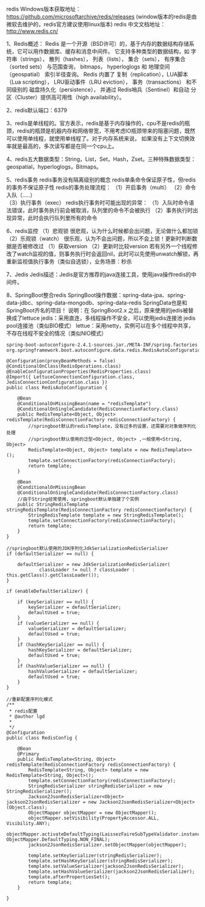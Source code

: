 redis Windows版本获取地址：https://github.com/microsoftarchive/redis/releases (window版本的redis是由微软去维护的，redis官方建议使用linux版本)
redis 中文文档地址：http://www.redis.cn/

1、Redis概述：
	Redis 是一个开源（BSD许可）的，基于内存的数据结构存储系统，它可以用作数据库、缓存和消息中间件。 它支持多种类型的数据结构，如 字符串（strings）， 散列（hashes）， 列表（lists）， 集合（sets）， 
	有序集合（sorted sets） 与范围查询， bitmaps， hyperloglogs 和 地理空间（geospatial） 索引半径查询。 Redis 内置了 复制（replication），LUA脚本（Lua scripting）， LRU驱动事件（LRU eviction），
	事务（transactions） 和不同级别的 磁盘持久化（persistence）， 并通过 Redis哨兵（Sentinel）和自动 分区（Cluster）提供高可用性（high availability）。

2、redis默认端口：6379

3、redis是单线程的。官方表示，redis是基于内存操作的，cpu不是redis的瓶颈，redis的瓶颈是机器内存和网络带宽，不用考虑IO瓶颈带来的阻塞问题，既然可以使用单线程，就使用单线程了。对于内存系统来说，
	如果没有上下文切换效率就是最高的，多次读写都是在同一个cpu上。

4、redis五大数据类型：String，List，Set，Hash，Zset。三种特殊数据类型：geospatial，hyperloglogs，Bitmaps。

5、redis事务
	redis事务没有隔离级别的概念
	redis单条命令保证原子性，但redis的事务不保证原子性
	redis的事务处理流程：
	（1）开启事务（multi）
	（2）命令入队（.....）	
	（3）执行事务（exec）
	redis执行事务时可能出现的异常：
	（1）入队时命令语法错误，此时事务执行前会被取消，队列里的命令不会被执行
	（2）事务执行时出现异常，此时会执行队列里所有的命令

6、redis监控
	（1）悲观锁
		很悲观，认为什么时候都会出问题，无论做什么都加锁
	（2）乐观锁（watch）
		很乐观，认为不会出问题，所以不会上锁！更新时判断数据是否被修改过
		（1）获取version
		（2）更新时比较version
		若有另外一个线程修改了watch监视的值，则事务执行时会返回nil，此时可以先使用unwatch解锁，再重新监视值执行事务（类似自选锁），业务场景：秒杀

7、Jedis
	Jedis描述：Jedis是官方推荐的java连接工具，使用java操作redis的中间件。
	
8、SpringBoot整合redis
	SpringBoot操作数据：spring-data-jpa、spring-data-jdbc、spring-data-mongodb、spring-data-redis
	SpringData也是和SpringBoot齐名的项目！
	说明：在 SpringBoot2.x 之后，原来使用的jedis被替换成了lettuce
	jedis：采用直连，多线程操作不安全，可以使用jedis连接池 jedis pool连接池（类似BIO模式）	
	lettue：采用netty，实例可以在多个线程中共享，不存在线程不安全的情况（类似NIO模式）
	
	spring-boot-autoconfigure-2.4.1-sources.jar./META-INF/spring.factories	org.springframework.boot.autoconfigure.data.redis.RedisAutoConfiguration
	
	@Configuration(proxyBeanMethods = false)
	@ConditionalOnClass(RedisOperations.class)
	@EnableConfigurationProperties(RedisProperties.class)
	@Import({ LettuceConnectionConfiguration.class, JedisConnectionConfiguration.class })
	public class RedisAutoConfiguration {

		@Bean
		@ConditionalOnMissingBean(name = "redisTemplate")
		@ConditionalOnSingleCandidate(RedisConnectionFactory.class)
		public RedisTemplate<Object, Object> redisTemplate(RedisConnectionFactory redisConnectionFactory) {
			//springboot默认的redisTemplate，没有过多的设置，还需要对对象做序列化处理
			//springboot默认使用的泛型<Object, Object> ,一般使用<String, Object> 
			RedisTemplate<Object, Object> template = new RedisTemplate<>();
			template.setConnectionFactory(redisConnectionFactory);
			return template;
		}

		@Bean
		@ConditionalOnMissingBean
		@ConditionalOnSingleCandidate(RedisConnectionFactory.class)
		//由于String经常使用，springboot默认单独建了个实例
		public StringRedisTemplate stringRedisTemplate(RedisConnectionFactory redisConnectionFactory) {
			StringRedisTemplate template = new StringRedisTemplate();
			template.setConnectionFactory(redisConnectionFactory);
			return template;
		}
	}
	
	//springboot默认使用的JDK序列化JdkSerializationRedisSerializer
	if (defaultSerializer == null) {

		defaultSerializer = new JdkSerializationRedisSerializer(
				classLoader != null ? classLoader : this.getClass().getClassLoader());
	}

	if (enableDefaultSerializer) {

		if (keySerializer == null) {
			keySerializer = defaultSerializer;
			defaultUsed = true;
		}
		if (valueSerializer == null) {
			valueSerializer = defaultSerializer;
			defaultUsed = true;
		}
		if (hashKeySerializer == null) {
			hashKeySerializer = defaultSerializer;
			defaultUsed = true;
		}
		if (hashValueSerializer == null) {
			hashValueSerializer = defaultSerializer;
			defaultUsed = true;
		}
	}
	
	//重新配置序列化模式
	/**
	 * redis配置
	 * @author lgd
	 *
	 */
	@Configuration
	public class RedisConfig {

		@Bean
		@Primary
		public RedisTemplate<String, Object> redisTemplate(RedisConnectionFactory redisConnectionFactory) {
			RedisTemplate<String, Object> template = new RedisTemplate<String, Object>();
			template.setConnectionFactory(redisConnectionFactory);
			StringRedisSerializer stringRedisSerializer = new StringRedisSerializer();
			Jackson2JsonRedisSerializer<Object> jackson2JsonRedisSerializer = new Jackson2JsonRedisSerializer<Object>(Object.class);
			ObjectMapper objectMapper = new ObjectMapper();
			objectMapper.setVisibility(PropertyAccessor.ALL, Visibility.ANY);
			objectMapper.activateDefaultTyping(LaissezFaireSubTypeValidator.instance, ObjectMapper.DefaultTyping.NON_FINAL);
			jackson2JsonRedisSerializer.setObjectMapper(objectMapper);
			
			template.setKeySerializer(stringRedisSerializer);
			template.setHashKeySerializer(stringRedisSerializer);
			template.setValueSerializer(jackson2JsonRedisSerializer);
			template.setHashValueSerializer(jackson2JsonRedisSerializer);
			template.afterPropertiesSet();
			return template;
		}
		
	}